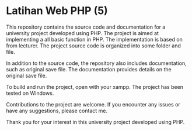 # Latihan Web PHP (5)

This repository contains the source code and documentation for a university project developed using PHP. The project is aimed at implementing a all basic function in PHP. The implementation is based on from lecturer. The project source code is organized into some folder and file.

In addition to the source code, the repository also includes documentation, such as original save file. The documentation provides details on the original save file.

To build and run the project, open with your xampp. The project has been tested on Windows.

Contributions to the project are welcome. If you encounter any issues or have any suggestions, please contact me.

Thank you for your interest in this university project developed using PHP.
